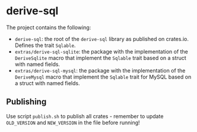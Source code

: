 # derive-sql

The project contains the following:

- `derive-sql`: the root of the `derive-sql` library as published on crates.io. Defines the trait `Sqlable`.
- `extras/derive-sql-sqlite`: the package with the implementation of the `DeriveSqlite` macro that implement the `Sqlable` trait
based on a struct with named fields.
- `extras/derive-sql-mysql`: the package with the implementation of the `DeriveMysql` macro that implement the `Sqlable` trait for MySQL based on a struct with named fields.

## Publishing

Use script `publish.sh` to publish all crates - remember to update `OLD_VERSION` and `NEW_VERSION` in the file before running!

